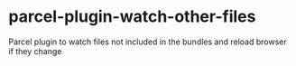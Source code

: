 # parcel-plugin-watch-other-files
Parcel plugin to watch files not included in the bundles and reload browser if they change
